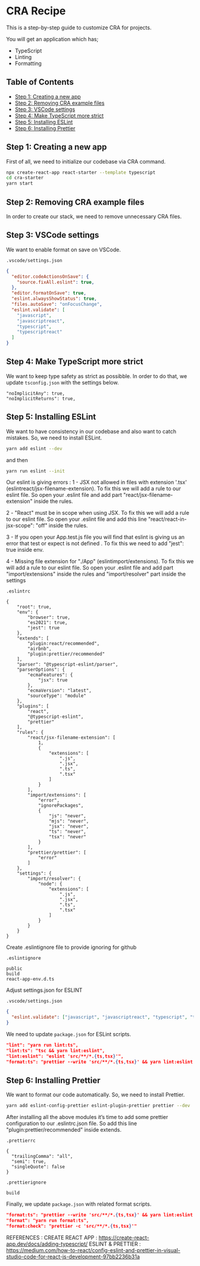 # CRA Recipe

This is a step-by-step guide to customize CRA for projects.

You will get an application which has;

* TypeScript
* Linting
* Formatting

## Table of Contents

* [Step 1: Creating a new app](#step-1-creating-a-new-app)
* [Step 2: Removing CRA example files](#step-2-removing-cra-example-files)
* [Step 3: VSCode settings](#step-3-vscode-settings)
* [Step 4: Make TypeScript more strict](#step-4-make-typescript-more-strict)
* [Step 5: Installing ESLint](#step-5-installing-eslint)
* [Step 6: Installing Prettier](#step-6-installing-prettier)

## Step 1: Creating a new app

First of all, we need to initialize our codebase via CRA command.

```sh
npx create-react-app react-starter --template typescript
cd cra-starter
yarn start
```

## Step 2: Removing CRA example files

In order to create our stack, we need to remove unnecessary CRA files.

## Step 3: VSCode settings

We want to enable format on save on VSCode.

`.vscode/settings.json`

```json
{
  "editor.codeActionsOnSave": {
    "source.fixAll.eslint": true,
  },
  "editor.formatOnSave": true,
  "eslint.alwaysShowStatus": true,
  "files.autoSave": "onFocusChange",
  "eslint.validate": [
    "javascript",
    "javascriptreact",
    "typescript",
    "typescriptreact"
  ]
}
```

## Step 4: Make TypeScript more strict

We want to keep type safety as strict as possibble. In order to do that, we update `tsconfig.json` with the settings below.

```jsonc
"noImplicitAny": true,
"noImplicitReturns": true,
```

## Step 5: Installing ESLint

We want to have consistency in our codebase and also want to catch mistakes. So, we need to install ESLint.

```sh
yarn add eslint --dev
```

and then

```sh
yarn run eslint --init
```

Our eslint is giving errors : 
1 - JSX not allowed in files with extension '.tsx' (eslintreact/jsx-filename-extension). To fix this we will add a rule to our eslint file. So open your .eslint file and add part "react/jsx-filename-extension" inside the rules.

2 - "React" must be in scope when using JSX. To fix this we will add a rule to our eslint file. So open your .eslint file and add this line "react/react-in-jsx-scope": "off" inside the rules.

3 - If you open your App.test.js file you will find that eslint is giving us an error that test or expect is not defined . To fix this we need to add "jest": true inside env.

4 - Missing file extension for "./App" (eslintimport/extensions). To fix this we will add a rule to our eslint file. So open your .eslint file and add part "import/extensions" inside the rules and "import/resolver" part inside the settings

`.eslintrc`

```jsonc
{
    "root": true,
    "env": {
        "browser": true,
        "es2021": true,
        "jest": true
    },
    "extends": [
        "plugin:react/recommended",
        "airbnb",
        "plugin:prettier/recommended"
    ],
    "parser": "@typescript-eslint/parser",
    "parserOptions": {
        "ecmaFeatures": {
            "jsx": true
        },
        "ecmaVersion": "latest",
        "sourceType": "module"
    },
    "plugins": [
        "react",
        "@typescript-eslint",
        "prettier"
    ],
    "rules": {
        "react/jsx-filename-extension": [
            1,
            {
                "extensions": [
                    ".js",
                    ".jsx",
                    ".ts",
                    ".tsx"
                ]
            }
        ],
        "import/extensions": [
            "error",
            "ignorePackages",
            {
                "js": "never",
                "mjs": "never",
                "jsx": "never",
                "ts": "never",
                "tsx": "never"
            }
        ],
        "prettier/prettier": [
            "error"
        ]
    },
    "settings": {
        "import/resolver": {
            "node": {
                "extensions": [
                    ".js",
                    ".jsx",
                    ".ts",
                    ".tsx"
                ]
            }
        }
    }
}
```

Create .eslintignore file to provide ignoring for github

`.eslintignore`

```ignore
public
build
react-app-env.d.ts
```


Adjust settings.json for ESLINT

`.vscode/settings.json`

```json
{
  "eslint.validate": ["javascript", "javascriptreact", "typescript", "typescriptreact"]
}
```

We need to update `package.json` for ESLint scripts.

```json
"lint": "yarn run lint:ts",
"lint:ts": "tsc && yarn lint:eslint",
"lint:eslint": "eslint 'src/**/*.{ts,tsx}'",
"format:ts": "prettier --write 'src/**/*.{ts,tsx}' && yarn lint:eslint --fix",
```

## Step 6: Installing Prettier

We want to format our code automatically. So, we need to install Prettier.

```sh
yarn add eslint-config-prettier eslint-plugin-prettier prettier --dev
```

After installing all the above modules it’s time to add some prettier configuration to our .eslintrc.json file. So add this line "plugin:prettier/recommended" inside extends.

`.prettierrc`

```jsonc
{
  "trailingComma": "all",
  "semi": true,
  "singleQuote": false
}
```

`.prettierignore`

```ignore
build
```



Finally, we update `package.json` with related format scripts.

```json
"format:ts": "prettier --write 'src/**/*.{ts,tsx}' && yarn lint:eslint --fix",
"format": "yarn run format:ts",
"format:check": "prettier -c 'src/**/*.{ts,tsx}'"
```


REFERENCES : 
CREATE REACT APP : https://create-react-app.dev/docs/adding-typescript/
ESLINT & PRETTIER : https://medium.com/how-to-react/config-eslint-and-prettier-in-visual-studio-code-for-react-js-development-97bb2236b31a